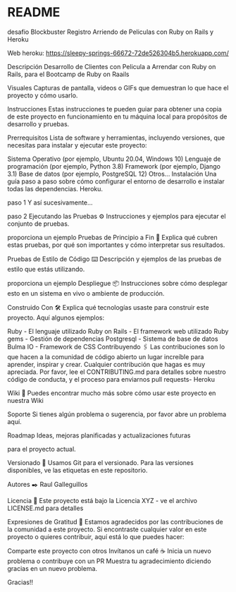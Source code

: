 # README

desafio Blockbuster Registro Arriendo de Peliculas con Ruby on Rails y Heroku

Web heroku: https://sleepy-springs-66672-72de526304b5.herokuapp.com/ 

Descripción Desarrollo de Clientes con Pelicula a Arrendar con Ruby on Rails, para el Bootcamp de Ruby on Raails

Visuales Capturas de pantalla, videos o GIFs que demuestran lo que hace el proyecto y cómo usarlo.

Instrucciones Estas instrucciones te pueden guiar para obtener una copia de este proyecto en funcionamiento en tu máquina local para propósitos de desarrollo y pruebas.

Prerrequisitos Lista de software y herramientas, incluyendo versiones, que necesitas para instalar y ejecutar este proyecto:

Sistema Operativo (por ejemplo, Ubuntu 20.04, Windows 10) Lenguaje de programación (por ejemplo, Python 3.8) Framework (por ejemplo, Django 3.1) Base de datos (por ejemplo, PostgreSQL 12) Otros... Instalación Una guía paso a paso sobre cómo configurar el entorno de desarrollo e instalar todas las dependencias. Heroku.

paso 1 Y así sucesivamente...

paso 2 Ejecutando las Pruebas ⚙️ Instrucciones y ejemplos para ejecutar el conjunto de pruebas.

proporciona un ejemplo Pruebas de Principio a Fin 🔩 Explica qué cubren estas pruebas, por qué son importantes y cómo interpretar sus resultados.

Pruebas de Estilo de Código ⌨️ Descripción y ejemplos de las pruebas de estilo que estás utilizando.

proporciona un ejemplo Despliegue 📦 Instrucciones sobre cómo desplegar esto en un sistema en vivo o ambiente de producción.

Construido Con 🛠️ Explica qué tecnologías usaste para construir este proyecto. Aquí algunos ejemplos:

Ruby - El lenguaje utilizado Ruby on Rails - El framework web utilizado Ruby gems - Gestión de dependencias Postgresql - Sistema de base de datos Bulma IO - Framework de CSS Contribuyendo 🖇️ Las contribuciones son lo que hacen a la comunidad de código abierto un lugar increíble para aprender, inspirar y crear. Cualquier contribución que hagas es muy apreciada. Por favor, lee el CONTRIBUTING.md para detalles sobre nuestro código de conducta, y el proceso para enviarnos pull requests- Heroku

Wiki 📖 Puedes encontrar mucho más sobre cómo usar este proyecto en nuestra Wiki

Soporte Si tienes algún problema o sugerencia, por favor abre un problema aquí.

Roadmap Ideas, mejoras planificadas y actualizaciones futuras

para el proyecto actual.

Versionado 📌 Usamos Git para el versionado. Para las versiones disponibles, ve las etiquetas en este repositorio.

Autores ✒️ Raul Galleguillos

Licencia 📄 Este proyecto está bajo la Licencia XYZ - ve el archivo LICENSE.md para detalles

Expresiones de Gratitud 🎁 Estamos agradecidos por las contribuciones de la comunidad a este proyecto. Si encontraste cualquier valor en este proyecto o quieres contribuir, aquí está lo que puedes hacer:

Comparte este proyecto con otros Invítanos un café ☕ Inicia un nuevo problema o contribuye con un PR Muestra tu agradecimiento diciendo gracias en un nuevo problema.

Gracias!!
